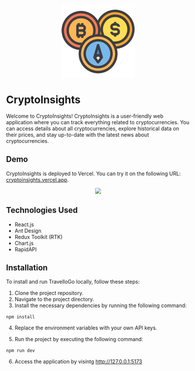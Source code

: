 <div align="center">
  <img src="public/icon.png" height="200px" />
</div>

# CryptoInsights

Welcome to CryptoInsights! CryptoInsights is a user-friendly web application where you can track everything related to cryptocurrencies. You can access details about all cryptocurrencies, explore historical data on their prices, and stay up-to-date with the latest news about cryptocurrencies.

## Demo

CryptoInsights is deployed to Vercel. You can try it on the following URL: [cryptoinsights.vercel.app](https://cryptoinsights.vercel.app/).

<div align="center">
  <img src="https://i.imgur.com/zp0HL17.png" />
</div>

## Technologies Used

- React.js
- Ant Design
- Redux Toolkit (RTK)
- Chart.js
- RapidAPI

## Installation

To install and run TravelloGo locally, follow these steps:

1. Clone the project repository.
2. Navigate to the project directory.
3. Install the necessary dependencies by running the following command:

```
npm install
```

4. Replace the environment variables with your own API keys.

5. Run the project by executing the following command:

```
npm run dev
```

6. Access the application by visintg http://127.0.0.1:5173
